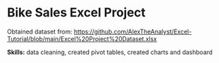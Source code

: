 # Bike Sales Excel Project

Obtained dataset from: https://github.com/AlexTheAnalyst/Excel-Tutorial/blob/main/Excel%20Project%20Dataset.xlsx

**Skills:** data cleaning, created pivot tables, created charts and dashboard
